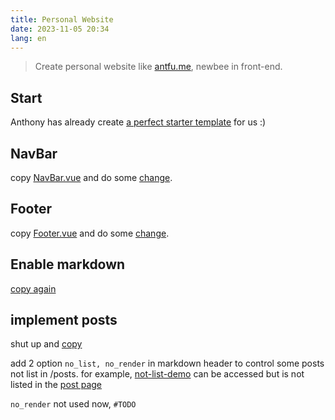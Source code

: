 ```yaml
---
title: Personal Website
date: 2023-11-05 20:34
lang: en
---
```


> Create personal website like [antfu.me](https://antfu.me), newbee in front-end.

## Start

Anthony has already create [a perfect starter template](https://github.com/antfu/vitesse-lite) for us :)

## NavBar

copy [NavBar.vue](https://github.com/antfu/antfu.me/blob/main/src/components/NavBar.vue) and do some [change](https://github.com/yoofa/youfa.me/commit/af5042).


## Footer
copy [Footer.vue](https://github.com/antfu/antfu.me/blob/main/src/components/Footer.vue) and do some [change](https://github.com/yoofa/youfa.me/commit/6ed4f0).


## Enable markdown
[copy again](https://github.com/yoofa/youfa.me/commit/54f588)

## implement posts

shut up and [copy](https://github.com/yoofa/youfa.me/commit/70260a)

add 2 option `no_list, no_render` in markdown header to control some posts not list in /posts.
for example, [not-list-demo](https://youfa.me/posts/not-list-demo) can be accessed but is not listed in the [post page](https://youfa.me/posts)

`no_render` not used now, `#TODO`


